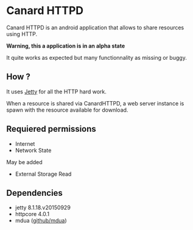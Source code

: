 # Canard HTTPD

Canard HTTPD is an android application that allows to share resources using HTTP.


**Warning, this a application is in an alpha state**

It quite works as expected but many functionnality as missing or buggy.

## How ?
It uses [Jetty](http://www.eclipse.org/jetty/1) for all the HTTP hard work.

When a resource is shared via CanardHTTPD, a web server instance is spawn with the resource available for download.

## Requiered permissions

* Internet
* Network State

May be added
* External Storage Read

## Dependencies

* jetty 8.1.18.v20150929
* httpcore 4.0.1
* mdua ([github/mdua](https://github.com/martin-der/mdua ))
